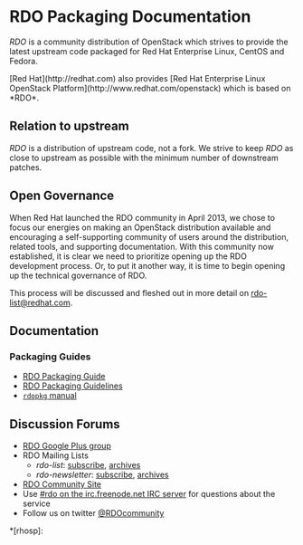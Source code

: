 # RDO Packaging Documentation

*RDO* is a community distribution of OpenStack which strives to provide the latest
upstream code packaged for Red Hat Enterprise Linux, CentOS and Fedora.


<div class="alert alert-info">
[Red Hat](http://redhat.com) also provides [Red Hat Enterprise
Linux OpenStack Platform](http://www.redhat.com/openstack) which is based on *RDO*.
</div>

## Relation to upstream

*RDO* is a distribution of upstream code, not a fork. We strive to keep *RDO*
as close to upstream as possible with the minimum number of downstream patches.

## Open Governance

When Red Hat launched the RDO community in April 2013, we chose to
focus our energies on making an OpenStack distribution available and
encouraging a self-supporting community of users around the
distribution, related tools, and supporting documentation. With this
community now established, it is clear we need to prioritize opening
up the RDO development process. Or, to put it another way, it is time
to begin opening up the technical governance of RDO.

This process will be discussed and fleshed out in more detail on
[rdo-list@redhat.com](https://www.redhat.com/mailman/listinfo/rdo-list).

## Documentation

### Packaging Guides

* [RDO Packaging Guide](../rdo-packaging)
* [RDO Packaging Guidelines](../rdo-packaging-guidelines)
* [`rdopkg` manual](/packaging/rdopkg/rdopkg.1.html)


## Discussion Forums

* [RDO Google Plus group](https://plus.google.com/communities/110409030763231732154)
* RDO Mailing Lists
  + *rdo-list*: [subscribe](https://www.redhat.com/mailman/listinfo/rdo-list), [archives](https://www.redhat.com/archives/rdo-list/)
  + *rdo-newsletter*: [subscribe](https://www.redhat.com/mailman/listinfo/rdo-newsletter), [archives](https://www.redhat.com/archives/rdo-newsletter/)
* [RDO Community Site](https://rdoproject.org/)
* Use [#rdo on the irc.freenode.net IRC server](http://webchat.freenode.net/?randomnick=1&channels=rdo&uio=d4) for questions about the service
* Follow us on twitter [@RDOcommunity](https://twitter.com/RDOcommunity)



*[rhosp]: 
